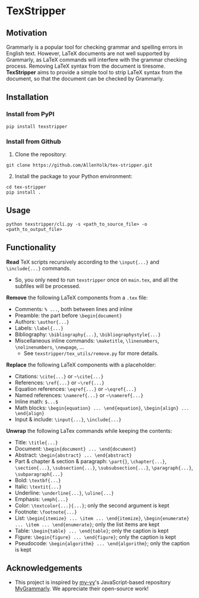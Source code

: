 # TexStripper

## Motivation

Grammarly is a popular tool for checking grammar and spelling errors in English text. However, LaTeX documents are not well supported by Grammarly, as LaTeX commands will interfere with the grammar checking process. Removing LaTeX syntax from the document is tiresome. **TexStripper** aims to provide a simple tool to strip LaTeX syntax from the document, so that the document can be checked by Grammarly.

## Installation

### Install from PyPI

```shell
pip install texstripper
```

### Install from Github

1. Clone the repository:

```shell
git clone https://github.com/AllenYolk/tex-stripper.git
```

2. Install the package to your Python environment:

```shell
cd tex-stripper
pip install .
```

## Usage

```shell
python texstripper/cli.py -s <path_to_source_file> -o <path_to_output_file>
```

## Functionality

**Read** TeX scripts recursively according to the `\input{...}` and `\include{...}` commands.

* So, you only need to run `texstripper` once on `main.tex`, and all the subfiles will be processed.

**Remove** the following LaTeX components from a `.tex` file:

* Comments: `% ...`, both between lines and inline
* Preamble: the part before `\begin{document}`
* Authors: `\author{...}`
* Labels: `\label{...}`
* Bibliography: `\bibliography{...}`, `\bibliographystyle{...}`
* Miscellaneous inline commands: `\maketitle`, `\linenumbers`, `\nolinenumbers`, `\newpage`, ...
    * See `texstripper/tex_utils/remove.py` for more details.

**Replace** the following LaTeX components with a placeholder:

* Citations: `\cite{...}` or `~\cite{...}`
* References: `\ref{...}` or `~\ref{...}`
* Equation references: `\eqref{...}` or `~\eqref{...}`
* Named references: `\nameref{...}` or `~\nameref{...}`
* Inline math: `$...$`
* Math blocks: `\begin{equation} ... \end{equation}`, `\begin{align} ... \end{align}`
* Input & include: `\input{...}`, `\include{...}`

**Unwrap** the following LaTex commands while keeping the contents:

* Title: `\title{...}`
* Document: `\begin{document} ... \end{document}`
* Abstract: `\begin{abstract} ... \end{abstract}`
* Part & chapter & section & paragraph: `\part{}`, `\chapter{...}`, `\section{...}`, `\subsection{...}`, `\subsubsection{...}`, `\paragraph{...}`, `\subparagraph{...}`
* Bold: `\textbf{...}`
* Italic: `\textit{...}`
* Underline: `\underline{...}`, `\uline{...}`
* Emphasis: `\emph{...}`
* Color: `\textcolor{...}{...}`; only the second argument is kept
* Footnote: `\footnote{...}`
* List: `\begin{itemize} ... \item ... \end{itemize}`, `\begin{enumerate} ... \item ... \end{enumerate}`; only the list items are kept
* Table: `\begin{table} ... \end{table}`; only the caption is kept
* Figure: `\begin{figure} ... \end{figure}`; only the caption is kept
* Pseudocode: `\begin{algorithm} ... \end{algorithm}`; only the caption is kept

## Acknowledgements

* This project is inspired by [my-yy](https://github.com/my-yy)'s JavaScript-based repository [MyGrammarly](https://github.com/my-yy/MyGrammarly). We appreciate their open-source work!
